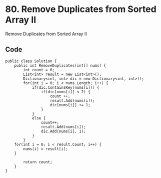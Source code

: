 # 80. Remove Duplicates from Sorted Array II
Remove Duplicates from Sorted Array II


## Code
    public class Solution {
        public int RemoveDuplicates(int[] nums) {
            int count = 0;
            List<int> result = new List<int>();
            Dictionary<int, int> dic = new Dictionary<int, int>();
            for(int i = 0; i < nums.Length; i++) {
                if(dic.ContainsKey(nums[i])) {
                    if(dic[nums[i]] < 2) {
                        count ++;
                        result.Add(nums[i]);
                        dic[nums[i]] += 1;
                    }
                }
                else {
                    count++;
                    result.Add(nums[i]);
                    dic.Add(nums[i], 1);
                }
            }
        for(int i = 0; i < result.Count; i++) {
            nums[i] = result[i];
        }
        
            return count;
        }
    }